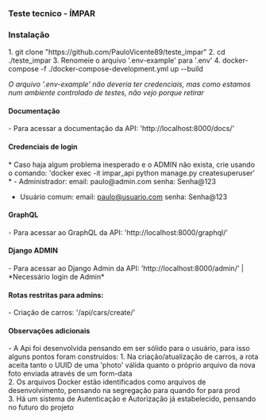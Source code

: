 ### Teste tecnico - ÍMPAR

<h3>Instalação</h3>
1. git clone "https://github.com/PauloVicente89/teste_impar"
2. cd ./teste_impar
3. Renomeie o arquivo '.env-example' para '.env'
4. docker-compose -f ./docker-compose-development.yml up --build

*O arquivo '.env-example' não deveria ter credenciais, mas como estamos num ambiente controlado de testes, não vejo porque retirar*

<h4>Documentação</h4>
- Para acessar a documentação da API: 'http://localhost:8000/docs/'

<h4>Credenciais de login</h4>
* Caso haja algum problema inesperado e o ADMIN não exista, crie usando o comando: 'docker exec -it impar_api python manage.py createsuperuser' *
- Administrador:
email: paulo@admin.com
senha: Senha@123

- Usuário comum:
email: paulo@usuario.com
senha: Senha@123


<h4>GraphQL</h4>
- Para acessar ao GraphQL da API: 'http://localhost:8000/graphql/'

<h4>Django ADMIN</h4>
- Para acessar ao Django Admin da API: 'http://localhost:8000/admin/' | *Necessário login de Admin*

<h4>Rotas restritas para admins:</h4>
- Criação de carros:  '/api/cars/create/'

<h4>Observações adicionais</h4>
- A Api foi desenvolvida pensando em ser sólido para o usuário, para isso alguns pontos foram construídos:
1. Na criação/atualização de carros, a rota aceita tanto o UUID de uma 'photo' válida quanto o próprio arquivo da nova foto enviada através de um form-data <br/>
2. Os arquivos Docker estão identificados como arquivos de desenvolvimento, pensando na segregação para quando for para prod<br/>
3. Há um sistema de Autenticação e Autorização já estabelecido, pensando no futuro do projeto<br/>